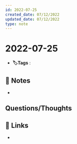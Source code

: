 ```yaml
---
id: 2022-07-25
created_date: 07/12/2022
updated_date: 07/12/2022
type: note
---
```


#  2022-07-25
- **🏷️Tags** :   
[ ](#anki-card)
## 📝 Notes
- 


## Questions/Thoughts


## 🔗 Links
- 
